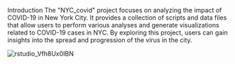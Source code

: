 Introduction
The "NYC_covid" project focuses on analyzing the impact of COVID-19 in New York City. It provides a collection of scripts and data files that allow users to perform various analyses and generate visualizations related to COVID-19 cases in NYC. By exploring this project, users can gain insights into the spread and progression of the virus in the city.

![rstudio_Vfh8Ux0IBN](https://github.com/AJ-Protzel/Personal-Projects/assets/31741271/088ed45d-25cd-401c-8b7b-03c4fbb79800)
